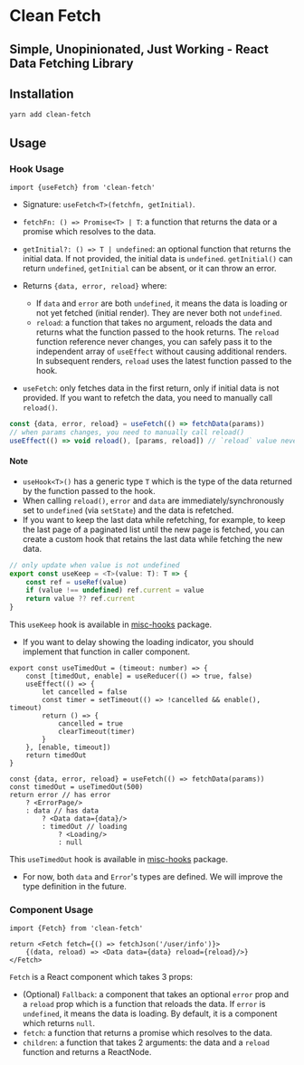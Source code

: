 # Clean Fetch

## Simple, Unopinionated, Just Working - React Data Fetching Library

## Installation

```bash
yarn add clean-fetch
```

## Usage

### Hook Usage
```tsx
import {useFetch} from 'clean-fetch'
```

- Signature: `useFetch<T>(fetchfn, getInitial)`.
- `fetchFn: () => Promise<T> | T`: a function that returns the data or a promise which resolves to the data.
- `getInitial?: () => T | undefined`: an optional function that returns the initial data.
If not provided, the initial data is `undefined`.
`getInitial()` can return `undefined`, `getInitial` can be absent, or it can throw an error.
- Returns `{data, error, reload}` where:
	- If `data` and `error` are both `undefined`, it means the data is loading or not yet fetched (initial render).
  They are never both not `undefined`.
	- `reload`: a function that takes no argument, reloads the data and returns what the function passed to the hook returns.
The `reload` function reference never changes, you can safely pass it to the independent array of `useEffect` without causing additional renders.
In subsequent renders, `reload` uses the latest function passed to the hook.

- `useFetch`: only fetches data in the first return, only if initial data is not provided.
If you want to refetch the data, you need to manually call `reload()`.
```typescript
const {data, error, reload} = useFetch(() => fetchData(params))
// when params changes, you need to manually call reload()
useEffect(() => void reload(), [params, reload]) // `reload` value never changes
```

#### Note
- `useHook<T>()` has a generic type `T` which is the type of the data returned by the function passed to the hook.
- When calling `reload()`, `error` and `data` are immediately/synchronously set to `undefined` (via `setState`) and the data is refetched.
- If you want to keep the last data while refetching, for example, to keep the last page of a paginated list until the new page is fetched, you can create a custom hook that retains the last data while fetching the new data.
```typescript
// only update when value is not undefined
export const useKeep = <T>(value: T): T => {
	const ref = useRef(value)
	if (value !== undefined) ref.current = value
	return value ?? ref.current
}
```
This `useKeep` hook is available in [misc-hooks](https://www.npmjs.com/package/misc-hooks) package.
- If you want to delay showing the loading indicator, you should implement that function in caller component.
```tsx
export const useTimedOut = (timeout: number) => {
	const [timedOut, enable] = useReducer(() => true, false)
	useEffect(() => {
		let cancelled = false
		const timer = setTimeout(() => !cancelled && enable(), timeout)
		return () => {
			cancelled = true
			clearTimeout(timer)
		}
	}, [enable, timeout])
	return timedOut
}

const {data, error, reload} = useFetch(() => fetchData(params))
const timedOut = useTimedOut(500)
return error // has error
	? <ErrorPage/>
	: data // has data
		? <Data data={data}/>
		: timedOut // loading
			? <Loading/>
			: null
```
This `useTimedOut` hook is available in [misc-hooks](https://www.npmjs.com/package/misc-hooks) package.
- For now, both `data` and `Error`'s types are defined. We will improve the type definition in the future.

### Component Usage
```tsx
import {Fetch} from 'clean-fetch'

return <Fetch fetch={() => fetchJson('/user/info')}>
	{(data, reload) => <Data data={data} reload={reload}/>}
</Fetch>
```
`Fetch` is a React component which takes 3 props:
- (Optional) `Fallback`: a component that takes an optional `error` prop and a `reload` prop which is a function that reloads the data.
If `error` is `undefined`, it means the data is loading.
By default, it is a component which returns `null`.
- `fetch`: a function that returns a promise which resolves to the data.
- `children`: a function that takes 2 arguments: the data and a `reload` function and returns a ReactNode.
